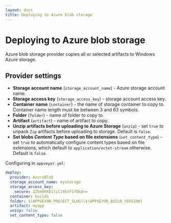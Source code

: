```yaml
---
layout: docs
title: Deploying to Azure blob storage
---
```


# Deploying to Azure blob storage

Azure blob storage provider copies all or selected artifacts to Windows Azure storage.

## Provider settings

* **Storage account name** (`storage_account_name`) - Azure storage account name.
* **Storage access key** (`storage_access_key`) - storage account access key.
* **Container name** (`container`) - the name of storage container to copy to. Container name length must be between 3 and 63 symbols.
* **Folder** (`folder`) - name of folder to copy to.
* **Artifact** (`artifact`) - name of artifact to copy.
* **Unzip artifacts before uploading to Azure Storage** (`unzip`) - set `true` to unpack `Zip` artifacts before uploading to storage. Default is `false`.
* **Set blobs *Content Type* based on file extensions** (`set_content_type`) - set `true` to automatically configure content types based on file extensions, which default to `application/octet-stream` otherwise. Default is `false`.

Configuring in `appveyor.yml`:

```yaml
deploy:
  provider: AzureBlob
  storage_account_name: mystorage
  storage_access_key:
    secure: ZZbm8KKD1lLCi9btF1fDkQ==
  container: builds
  folder: $(APPVEYOR_PROJECT_SLUG)\$(APPVEYOR_BUILD_VERSION)
  artifact: myapp
  unzip: false
  set_content_type: false
```
